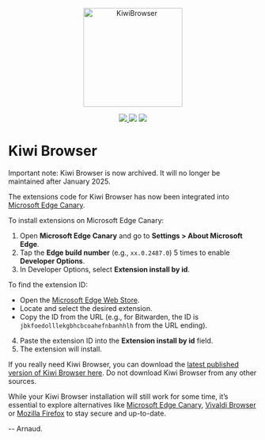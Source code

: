 <p align="center">
  <img src="https://raw.githubusercontent.com/kiwibrowser/src.next/kiwi/kiwi_logo_circle.svg" alt="KiwiBrowser"
	title="KiwiBrowser" width="200" height="200"/>
 </p>
<p align="center">
  <a href="https://github.com/kiwibrowser/src.next/releases">
  <img src="https://img.shields.io/github/v/release/kiwibrowser/src.next?include_prereleases&label=latest%20release"/>
</a>
  <a href="https://github.com/kiwibrowser/src.next/release">
<img src="https://img.shields.io/github/downloads/kiwibrowser/src.next/total?label=GitHub%20Downloads&color=%6BDDD5"></a>
<a href="https://github.com/kiwibrowser/src.next/blob/kiwi/LICENSE">
  <img src="https://img.shields.io/github/license/kiwibrowser/src.next?color=%236BDDD5"/></a>

  </p>

# Kiwi Browser

Important note: Kiwi Browser is now archived. It will no longer be maintained after January 2025.

The extensions code for Kiwi Browser has now been integrated into [Microsoft Edge Canary](https://play.google.com/store/apps/details?id=com.microsoft.emmx.canary).

To install extensions on Microsoft Edge Canary:

1. Open **Microsoft Edge Canary** and go to **Settings > About Microsoft Edge**.  
2. Tap the **Edge build number** (e.g., `xx.0.2487.0`) 5 times to enable **Developer Options**.  
3. In Developer Options, select **Extension install by id**.  

To find the extension ID:  
- Open the [Microsoft Edge Web Store](https://microsoftedge.microsoft.com/addons/Microsoft-Edge-Extensions-Home).  
- Locate and select the desired extension.  
- Copy the ID from the URL (e.g., for Bitwarden, the ID is `jbkfoedolllekgbhcbcoahefnbanhhlh` from the URL ending).  

4. Paste the extension ID into the **Extension install by id** field.  
5. The extension will install.  

If you really need Kiwi Browser, you can download the [latest published version of Kiwi Browser here](https://github.com/kiwibrowser/src.next/releases/tag/12867802748). Do not download Kiwi Browser from any other sources.

While your Kiwi Browser installation will still work for some time, it’s essential to explore alternatives like [Microsoft Edge Canary](https://play.google.com/store/apps/details?id=com.microsoft.emmx.canary), [Vivaldi Browser](https://play.google.com/store/apps/details?id=com.vivaldi.browser) or [Mozilla Firefox](https://play.google.com/store/apps/details?id=org.mozilla.firefox) to stay secure and up-to-date.

-- Arnaud.
